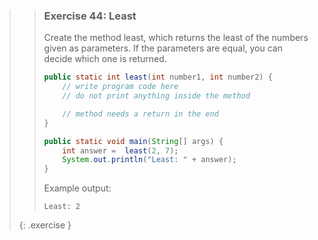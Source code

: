 >> ### Exercise 44: Least
>> 
>> Create the method least, which returns the least of the numbers given as parameters. If the parameters are equal, you can decide which one is returned.
>> 
>>```java
>> public static int least(int number1, int number2) {
>>     // write program code here
>>     // do not print anything inside the method
>> 
>>     // method needs a return in the end
>> }
>> 
>> public static void main(String[] args) {
>>     int answer =  least(2, 7);
>>     System.out.println("Least: " + answer);
>> }
>>```
>>     
>> Example output:
>> 
>>```output
>> Least: 2
>>```
>>
>{: .exercise }